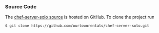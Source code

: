 ### Source Code

The [chef-server-solo source](https://github.com/ourtownrentals/chef-server-solo)
is hosted on GitHub.
To clone the project run

```bash
$ git clone https://github.com/ourtownrentals/chef-server-solo.git
```

